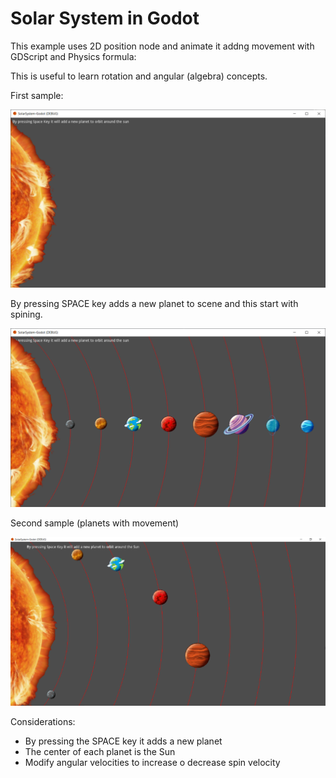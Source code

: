 # Solar System in Godot

This example uses 2D position node and animate it addng movement with GDScript and Physics formula:

This is useful to learn rotation and angular (algebra) concepts.

First sample:

![Solar System](https://github.com/ncdev2015/CircularPositioningOfElements/blob/master/assets/example_1.png)

By pressing SPACE key adds a new planet to scene and this start with spining.

![Solar System](https://github.com/ncdev2015/CircularPositioningOfElements/blob/master/assets/example_2.png)

Second sample (planets with movement)

![Solar System](https://github.com/ncdev2015/CircularPositioningOfElements/blob/master/assets/updated.png)

Considerations:
- By pressing the SPACE key it adds a new planet
- The center of each planet is the Sun
- Modify angular velocities to increase o decrease spin velocity
